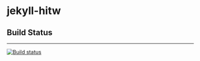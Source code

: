 ﻿# jekyll-hitw

## Build Status
---
[![Build status](https://dev.azure.com/aclerbois-sandbox/jekyll-hitw/_apis/build/status/jekyll-hitw-CI)](https://dev.azure.com/aclerbois-sandbox/jekyll-hitw/_build/latest?definitionId=6)

